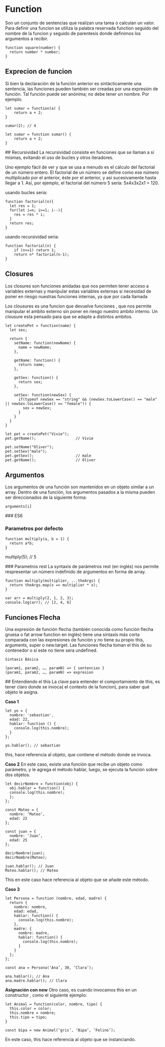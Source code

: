 # Function 
Son un conjunto de sentencias que realizan una tarea o calculan un valor.
Para definir una funcion se utiliza la palabra reservada function seguido del nombre de la funcion y seguido de parentesis donde definimos los argumentos a recibir.

```
function square(number) {
  return number * number;
}
```

## Exprecion de funcion
Si bien la declaración de la función anterior es sintácticamente una sentencia, las funciones pueden también ser creadas por una expresión de función. Tal función puede ser anónima; no debe tener un nombre. Por ejemplo.
```
let sumar = function(a) {
    return a + 2;
}

sumar(2); // 4

let sumar = function sumar() {
    return a + 2;
}
```


## Recursividad 
La recursividad consiste en funciones que se llaman a sí mismas, evitando el uso de bucles y otros iteradores.

Uno ejemplo fácil de ver y que se usa a menudo es el cálculo del factorial de un número entero. El factorial de un número se define como ese número multiplicado por el anterior, éste por el anterior, y así sucesivamente hasta llegar a 1. Así, por ejemplo, el factorial del número 5 sería: 5x4x3x2x1 = 120.

usando bucles seria:
```
function factorial(n){
  let res = 1;
  for(let i=n; i>=1; i--){
    res = res * i;
  }
  return res;
}
```

usando recursividad seria:
```
function factorial(n) {
    if (n<=1) return 1;
    return n* factorial(n-1);
}
```

## Closures
Los closures son funciones anidadas que nos permiten tener acceso a variables externas y manipular estas variables externas si necesidad de poner en riesgo nuestras funciones internas, ya que por cada llamada  

Los clousures es una funcion que devuelve funciones , que nos permite manipular el ambito externo sin poner en riesgo nuestro ambito interno. Un clousure esta pensado para que se adapte a distintos ambitos.

```
let createPet = function(name) {
  let sex;
  
  return {
    setName: function(newName) {
      name = newName;
    },
    
    getName: function() {
      return name;
    },
    
    getSex: function() {
      return sex;
    },
    
    setSex: function(newSex) {
      if(typeof newSex == "string" && (newSex.toLowerCase() == "male" || newSex.toLowerCase() == "female")) {
        sex = newSex;
      }
    }
  }
}

let pet = createPet("Vivie");
pet.getName();                  // Vivie

pet.setName("Oliver");
pet.setSex("male");
pet.getSex();                   // male
pet.getName();                  // Oliver
```

## Argumentos
Los argumentos de una función son mantenidos en un objeto similar a un array. Dentro de una función, los argumentos pasados a la misma pueden ser direccionados de la siguiente forma:
```
arguments[i]
```

### ES6
### Parametros por defecto
```
function multiply(a, b = 1) {
  return a*b;
}
```

multiply(5); // 5

### Parametros rest
La syntaxis de parámetros rest (en inglés) nos permite respresentar un número indefinido de argumentos en forma de array. 
```
function multiply(multiplier, ...theArgs) {
  return theArgs.map(x => multiplier * x);
}

var arr = multiply(2, 1, 2, 3);
console.log(arr); // [2, 4, 6]
```


## Funciones Flecha
Una expresión de función flecha (también conocida como función flecha gruesa o fat arrow function en inglés) tiene una sintaxis más corta comparada con las expresiones de función y no tiene su propio this, arguments, super o new.target. Las funciones flecha toman el this de su contenedor o si este no tiene sera undefined.
```
Sintaxis Básica

(param1, param2, …, paramN) => { sentencias }
(param1, param2, …, paramN) => expresion

```


## Entendiendo el this
La clave para entender el comportamiento de this, es tener claro donde se invoca( el contexto de la funcion), para saber qué objeto le asigna.

__Caso 1__
```
let yo = {
  nombre: 'sebastian',
  edad: 22,
  hablar: function () {
    console.log(this.nombre);
  }
};

yo.hablar(); // sebastian
```
this, hace referencia al objeto, que contiene el método donde se invoca.

__Caso 2__
En este caso, existe una función que recibe un objeto como parámetro, y le agrega el método hablar, luego, se ejecuta la función sobre dos objetos.
```
let decirNombre = function(obj) {
  obj.hablar = function() {
  console.log(this.nombre);
  };
};

const Mateo = {
  nombre: ‘Mateo’,
  edad: 22
};

const juan = {
  nombre: ‘Juan’,
  edad: 25
};

decirNombre(juan);
decirNombre(Mateo);

juan.hablar(); // Juan
Mateo.hablar(); // Mateo
```

This en este caso hace referencia al objeto que se añade este método.

__Caso 3__
```
let Persona = function (nombre, edad, madre) {
  return {
    nombre: nombre,
    edad: edad,
    hablar: function() {
      console.log(this.nombre);
    },
    madre: {
      nombre: madre,
      hablar: function() {
        console.log(this.nombre);
      }
    }
  };
};

const ana = Persona(‘Ana’, 30, ‘Clara’);

ana.hablar(); // Ana
ana.madre.hablar(); // Clara
```

__Asignación con new__
Otro caso, es cuando invocamos this en un constructor , como el siguiente ejemplo:
```
let Animal = function(color, nombre, tipo) {
  this.color = color;
  this.nombre = nombre;
  this.tipo = tipo;
}

const bipa = new Animal(‘gris’, ‘Bipa’, ‘Felino’);
```
En este caso, this hace referencia al objeto que se instanciando.

